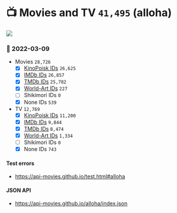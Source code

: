 # :tv: Movies and TV `41,495` (alloha)

<a href="https://API-Movies.github.io"><img src="https://API-Movies.github.io/banner.png?cache"></a>

### :date: 2022-03-09
- Movies `28,726`
  - [x] <a href="https://API-Movies.github.io/alloha/movie_kinopoisk_ids.json">KinoPoisk IDs</a> `26,625`
  - [x] <a href="https://API-Movies.github.io/alloha/movie_imdb_ids.json">IMDb IDs</a> `26,857`
  - [x] <a href="https://API-Movies.github.io/alloha/movie_tmdb_ids.json">TMDb IDs</a> `25,782`
  - [x] <a href="https://API-Movies.github.io/alloha/movie_world_art_ids.json">World-Art IDs</a> `227`
  - [ ] Shikimori IDs `0`
  - [x] None IDs `539`
- TV `12,769`
  - [x] <a href="https://API-Movies.github.io/alloha/tv_kinopoisk_ids.json">KinoPoisk IDs</a> `11,200`
  - [x] <a href="https://API-Movies.github.io/alloha/tv_imdb_ids.json">IMDb IDs</a> `9,844`
  - [x] <a href="https://API-Movies.github.io/alloha/tv_tmdb_ids.json">TMDb IDs</a> `8,474`
  - [x] <a href="https://API-Movies.github.io/alloha/tv_world_art_ids.json">World-Art IDs</a> `1,334`
  - [ ] Shikimori IDs `0`
  - [x] None IDs `743`
#### Test errors
- <a href='https://api-movies.github.io/test.html#alloha'>https://api-movies.github.io/test.html#alloha</a>
#### JSON API
- <a href='https://api-movies.github.io/alloha/index.json'>https://api-movies.github.io/alloha/index.json</a>

